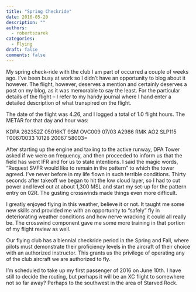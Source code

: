 ```yaml
---
title: "Spring Checkride"
date: 2016-05-20
description: ""
authors:
  - robertszarek
categories:
  - Flying
draft: false
comments: false
---
```


My spring check-ride with the club I am part of occurred a couple of weeks ago. I’ve been busy at work so I didn’t have an opportunity to blog about it however. The flight, however, deserves a mention and certainly deserves a post on my blog, as it was memorable to say the least. For the particular details of the flight – I refer to my handy journal where I hand enter a detailed description of what transpired on the flight.

The date of the flight was 4.26, and I logged a total of 1.0 flight hours. The METAR for that day and hour was:

KDPA 262352Z 05016KT 9SM OVC009 07/03 A2986 RMK AO2 SLP115 T00670033 10128 20067 58003=

After starting up the engine and taxiing to the active runway, DPA Tower asked if we were on frequency, and then proceeded to inform us that the field has went IFR and for us to state intentions. I said the magic words, “Request SVFR would like to remain in the pattern” to which the tower agreed. I’ve never before in my life flown in such terrible conditions. Thirty seconds after takeoff we began to hit the low cloud layer, so I had to cut power and level out at about 1,300 MSL and start my set-up for the pattern entry on 02R. The gusting crosswinds made things even more difficult.

I greatly enjoyed flying in this weather, believe it or not. It taught me some new skills and provided me with an opportunity to “safely” fly in deteriorating weather conditions and how nerve wracking it could all really be. The crosswind component gave me some more training in that portion of my flight review as well.

Our flying club has a biennial checkride period in the Spring and Fall, where pilots must demonstrate their proficiency levels in the aircraft of their choice with an authorized instructor. This grants us the privilege of operating any of the club aircraft we are authorized to fly.

I’m scheduled to take up my first passenger of 2016 on June 10th. I have still to decide the routing, but perhaps it will be an XC flight to somewhere not so far away? Perhaps to the southwest in the area of Starved Rock.
